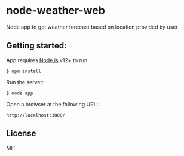 # node-weather-web
Node app to get weather forecast based on location provided by user

## Getting started:

App requires [Node.js](https://nodejs.org/) v12+ to run.

```
$ npm install
```

Run the server:

```
$ node app
```

Open a browser at the following URL:

```
http://localhost:3000/
```

License
----

MIT

[node.js]: <http://nodejs.org>